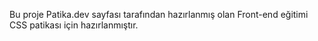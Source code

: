 Bu proje Patika.dev sayfası tarafından hazırlanmış olan Front-end eğitimi CSS patikası için hazırlanmıştır.